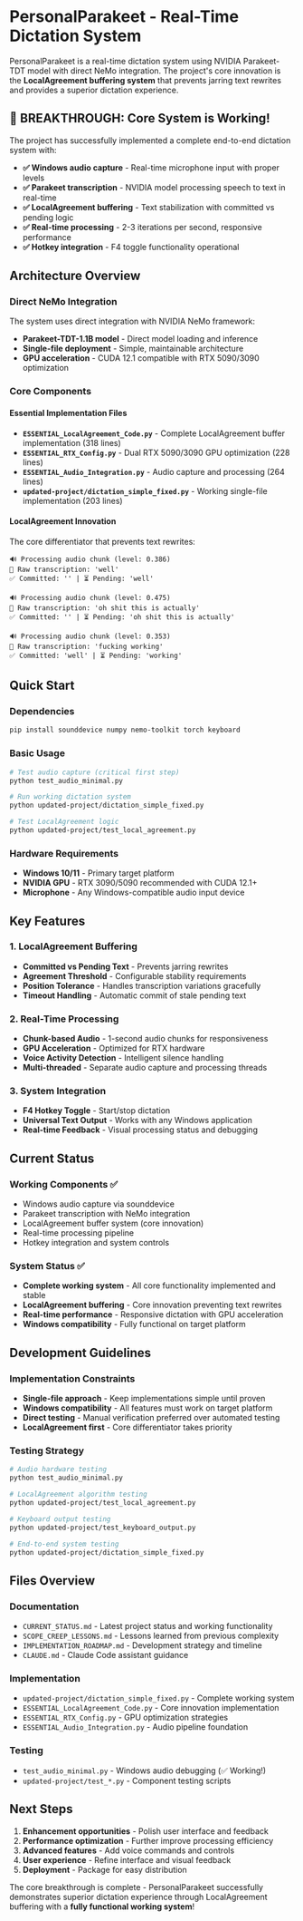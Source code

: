 # PersonalParakeet - Real-Time Dictation System

PersonalParakeet is a real-time dictation system using NVIDIA Parakeet-TDT model with direct NeMo integration. The project's core innovation is the **LocalAgreement buffering system** that prevents jarring text rewrites and provides a superior dictation experience.

## 🎉 BREAKTHROUGH: Core System is Working!

The project has successfully implemented a complete end-to-end dictation system with:

- **✅ Windows audio capture** - Real-time microphone input with proper levels
- **✅ Parakeet transcription** - NVIDIA model processing speech to text in real-time  
- **✅ LocalAgreement buffering** - Text stabilization with committed vs pending logic
- **✅ Real-time processing** - 2-3 iterations per second, responsive performance
- **✅ Hotkey integration** - F4 toggle functionality operational

## Architecture Overview

### Direct NeMo Integration
The system uses direct integration with NVIDIA NeMo framework:
- **Parakeet-TDT-1.1B model** - Direct model loading and inference
- **Single-file deployment** - Simple, maintainable architecture
- **GPU acceleration** - CUDA 12.1 compatible with RTX 5090/3090 optimization

### Core Components

#### Essential Implementation Files
- **`ESSENTIAL_LocalAgreement_Code.py`** - Complete LocalAgreement buffer implementation (318 lines)
- **`ESSENTIAL_RTX_Config.py`** - Dual RTX 5090/3090 GPU optimization (228 lines)  
- **`ESSENTIAL_Audio_Integration.py`** - Audio capture and processing (264 lines)
- **`updated-project/dictation_simple_fixed.py`** - Working single-file implementation (203 lines)

#### LocalAgreement Innovation
The core differentiator that prevents text rewrites:
```
🔊 Processing audio chunk (level: 0.386)
🎯 Raw transcription: 'well'
✅ Committed: '' | ⏳ Pending: 'well'

🔊 Processing audio chunk (level: 0.475)  
🎯 Raw transcription: 'oh shit this is actually'
✅ Committed: '' | ⏳ Pending: 'oh shit this is actually'

🔊 Processing audio chunk (level: 0.353)
🎯 Raw transcription: 'fucking working'
✅ Committed: 'well' | ⏳ Pending: 'working'
```

## Quick Start

### Dependencies
```bash
pip install sounddevice numpy nemo-toolkit torch keyboard
```

### Basic Usage
```bash
# Test audio capture (critical first step)
python test_audio_minimal.py

# Run working dictation system
python updated-project/dictation_simple_fixed.py

# Test LocalAgreement logic
python updated-project/test_local_agreement.py
```

### Hardware Requirements
- **Windows 10/11** - Primary target platform
- **NVIDIA GPU** - RTX 3090/5090 recommended with CUDA 12.1+
- **Microphone** - Any Windows-compatible audio input device

## Key Features

### 1. LocalAgreement Buffering
- **Committed vs Pending Text** - Prevents jarring rewrites
- **Agreement Threshold** - Configurable stability requirements
- **Position Tolerance** - Handles transcription variations gracefully
- **Timeout Handling** - Automatic commit of stale pending text

### 2. Real-Time Processing
- **Chunk-based Audio** - 1-second audio chunks for responsiveness
- **GPU Acceleration** - Optimized for RTX hardware
- **Voice Activity Detection** - Intelligent silence handling
- **Multi-threaded** - Separate audio capture and processing threads

### 3. System Integration
- **F4 Hotkey Toggle** - Start/stop dictation
- **Universal Text Output** - Works with any Windows application
- **Real-time Feedback** - Visual processing status and debugging

## Current Status

### Working Components ✅
- Windows audio capture via sounddevice
- Parakeet transcription with NeMo integration
- LocalAgreement buffer system (core innovation)
- Real-time processing pipeline
- Hotkey integration and system controls

### System Status ✅
- **Complete working system** - All core functionality implemented and stable
- **LocalAgreement buffering** - Core innovation preventing text rewrites
- **Real-time performance** - Responsive dictation with GPU acceleration
- **Windows compatibility** - Fully functional on target platform

## Development Guidelines

### Implementation Constraints
- **Single-file approach** - Keep implementations simple until proven
- **Windows compatibility** - All features must work on target platform
- **Direct testing** - Manual verification preferred over automated testing
- **LocalAgreement first** - Core differentiator takes priority

### Testing Strategy
```bash
# Audio hardware testing
python test_audio_minimal.py

# LocalAgreement algorithm testing  
python updated-project/test_local_agreement.py

# Keyboard output testing
python updated-project/test_keyboard_output.py

# End-to-end system testing
python updated-project/dictation_simple_fixed.py
```

## Files Overview

### Documentation
- `CURRENT_STATUS.md` - Latest project status and working functionality
- `SCOPE_CREEP_LESSONS.md` - Lessons learned from previous complexity
- `IMPLEMENTATION_ROADMAP.md` - Development strategy and timeline
- `CLAUDE.md` - Claude Code assistant guidance

### Implementation
- `updated-project/dictation_simple_fixed.py` - Complete working system
- `ESSENTIAL_LocalAgreement_Code.py` - Core innovation implementation
- `ESSENTIAL_RTX_Config.py` - GPU optimization strategies
- `ESSENTIAL_Audio_Integration.py` - Audio pipeline foundation

### Testing
- `test_audio_minimal.py` - Windows audio debugging (✅ Working!)
- `updated-project/test_*.py` - Component testing scripts

## Next Steps

1. **Enhancement opportunities** - Polish user interface and feedback
2. **Performance optimization** - Further improve processing efficiency  
3. **Advanced features** - Add voice commands and controls
4. **User experience** - Refine interface and visual feedback
5. **Deployment** - Package for easy distribution

The core breakthrough is complete - PersonalParakeet successfully demonstrates superior dictation experience through LocalAgreement buffering with a **fully functional working system**!

